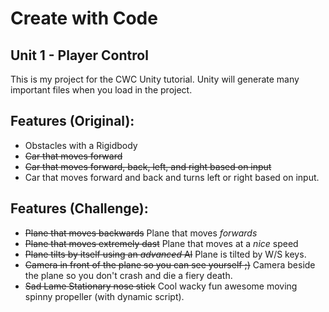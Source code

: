 # Create with Code
## Unit 1 - Player Control

This is my project for the CWC Unity tutorial. Unity will generate many important files when you load in the project. 

## Features (Original):
* Obstacles with a Rigidbody
* ~~Car that moves forward~~ 
* ~~Car that moves forward, back, left, and right based on input~~ 
* Car that moves forward and back and turns left or right based on input.

## Features (Challenge):
* ~~Plane that moves backwards~~ Plane that moves *forwards*
* ~~Plane that moves extremely dast~~ Plane that moves at a *nice* speed
* ~~Plane tilts by itself using an *advanced* AI~~ Plane is tilted by W/S keys.
* ~~Camera in front of the plane so you can see yourself ;)~~ Camera beside the plane so you don't crash and die a fiery death.
* ~~Sad Lame Stationary nose stick~~ Cool wacky fun awesome moving spinny propeller (with dynamic script).